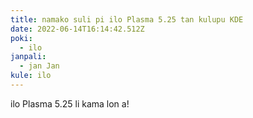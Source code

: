 ```yaml
---
title: namako suli pi ilo Plasma 5.25 tan kulupu KDE
date: 2022-06-14T16:14:42.512Z
poki:
  - ilo
janpali:
  - jan Jan
kule: ilo
---
```

ilo Plasma 5.25 li kama lon a!